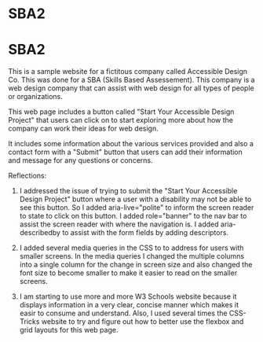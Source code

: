 # SBA2

# SBA2

This is a sample website for a fictitous company called Accessible Design Co. This was done for a SBA (Skills Based Assessement). This company is a web design company that can assist with web design for all types of people or organizations.

This web page includes a button called "Start Your Accessible Design Project" that users can click on to start exploring more about how the company can work their ideas for web design. 

It includes some information about the various services provided and also a contact form with a "Submit" button that users can add their information and message for any questions or concerns. 




Reflections:
1) I addressed the issue of trying to submit the "Start Your Accessible Design Project" button where a user with a disability may not be able to see this button. So I added aria-live="polite" to inform the screen reader to state to click on this button. I added role="banner" to the nav bar to assist the screen reader with where the navigation is. I added aria-describedby to assist with the form fields by adding descriptors.


2) I added several media queries in the CSS to to address for users with smaller screens. In the media queries I changed the multiple columns into a single column for the change in screen size and also changed the font size to become smaller to make it easier to read on the smaller screens. 


3) I am starting to use more and more W3 Schools website because it displays information in a very clear, concise manner which makes it easir to consume and understand. Also, I used several times the CSS-Tricks website to try and figure out how to better use the flexbox and grid layouts for this web page. 



